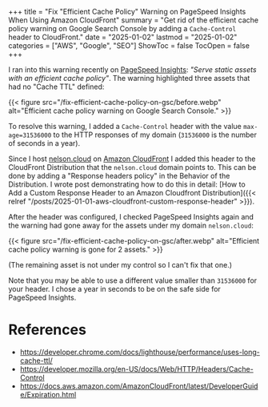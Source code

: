+++
title = "Fix \"Efficient Cache Policy\" Warning on PageSpeed Insights When Using Amazon CloudFront"
summary = "Get rid of the efficient cache policy warning on Google Search Console by adding a `Cache-Control` header to CloudFront."
date = "2025-01-02"
lastmod = "2025-01-02"
categories = ["AWS", "Google", "SEO"]
ShowToc = false
TocOpen = false
+++

I ran into this warning recently on [PageSpeed Insights](https://pagespeed.web.dev/): *"Serve static assets with an efficient cache policy"*. The warning highlighted three assets that had no "Cache TTL" defined:

{{< figure src="/fix-efficient-cache-policy-on-gsc/before.webp" alt="Efficient cache policy warning on Google Search Console." >}}

To resolve this warning, I added a `Cache-Control` header with the value `max-age=31536000` to the HTTP responses of my domain (`31536000` is the number of seconds in a year).

Since I host [nelson.cloud](https://nelson.cloud) on [Amazon CloudFront](https://aws.amazon.com/cloudfront/) I added this header to the CloudFront Distribution that the `nelson.cloud` domain points to. This can be done by adding a "Response headers policy" in the Behavior of the Distribution. I wrote post demonstrating how to do this in detail: [How to Add a Custom Response Header to an Amazon Cloudfront Distribution]({{< relref "/posts/2025-01-01-aws-cloudfront-custom-response-header" >}}).

After the header was configured, I checked PageSpeed Insights again and the warning had gone away for the assets under my domain `nelson.cloud`:

{{< figure src="/fix-efficient-cache-policy-on-gsc/after.webp" alt="Efficient cache policy warning is gone for 2 assets." >}}

(The remaining asset is not under my control so I can't fix that one.)

Note that you may be able to use a different value smaller than `31536000` for your header. I chose a year in seconds to be on the safe side for PageSpeed Insights.

# References
- https://developer.chrome.com/docs/lighthouse/performance/uses-long-cache-ttl/
- https://developer.mozilla.org/en-US/docs/Web/HTTP/Headers/Cache-Control
- https://docs.aws.amazon.com/AmazonCloudFront/latest/DeveloperGuide/Expiration.html